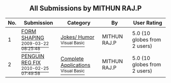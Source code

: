 ﻿<div align="center">

## All Submissions by MITHUN RAJ\.P

</div>

No.  | Submission | Category | By   | User Rating
---- | ---------- | -------- | ---- | -----------
1 | [FORM SHAPING<br /><sup>2009-03-22 08:25:48</sup>](https://github.com/Planet-Source-Code/mithun-raj-p-form-shaping__1-72182) | [Jokes/ Humor<br /><sup>Visual Basic</sup>](../ByCategory/jokes-humor__1-40.md) | MITHUN RAJ\.P | 5.0 (10 globes from 2 users)
2 | [PENGUIN REG FIX<br /><sup>2010-02-25 07:49:58</sup>](https://github.com/Planet-Source-Code/mithun-raj-p-penguin-reg-fix__1-73682) | [Complete Applications<br /><sup>Visual Basic</sup>](../ByCategory/complete-applications__1-27.md) | MITHUN RAJ\.P | 5.0 (10 globes from 2 users)
